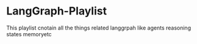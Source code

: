 # LangGraph-Playlist
This playlist cnotain all the things related langgrpah like agents reasoning states  memoryetc
